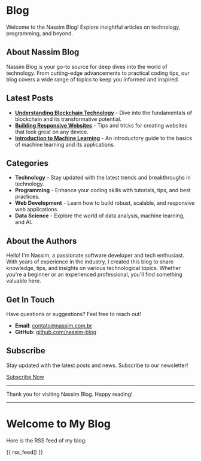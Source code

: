 # Blog

Welcome to the Nassim Blog! Explore insightful articles on technology, programming, and beyond.

## About Nassim Blog

Nassim Blog is your go-to source for deep dives into the world of technology. From cutting-edge advancements to practical coding tips, our blog covers a wide range of topics to keep you informed and inspired.

## Latest Posts

- **[Understanding Blockchain Technology](./posts/blockchain.md)** - Dive into the fundamentals of blockchain and its transformative potential.
- **[Building Responsive Websites](./posts/responsive-websites.md)** - Tips and tricks for creating websites that look great on any device.
- **[Introduction to Machine Learning](./posts/machine-learning.md)** - An introductory guide to the basics of machine learning and its applications.

## Categories

- **Technology** - Stay updated with the latest trends and breakthroughs in technology.
- **Programming** - Enhance your coding skills with tutorials, tips, and best practices.
- **Web Development** - Learn how to build robust, scalable, and responsive web applications.
- **Data Science** - Explore the world of data analysis, machine learning, and AI.

## About the Authors

Hello! I'm Nassim, a passionate software developer and tech enthusiast. With years of experience in the industry, I created this blog to share knowledge, tips, and insights on various technological topics. Whether you're a beginner or an experienced professional, you'll find something valuable here.

## Get In Touch

Have questions or suggestions? Feel free to reach out!

- **Email**: contato@nassim.com.br
- **GitHub**: [github.com/nassim-blog](https://github.com/nassim-blog)

## Subscribe

Stay updated with the latest posts and news. Subscribe to our newsletter!

[Subscribe Now](./subscribe.md)

---

Thank you for visiting Nassim Blog. Happy reading!

---

# Welcome to My Blog

Here is the RSS feed of my blog:

{{ rss_feed() }}
